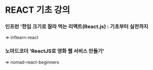 # REACT 기초 강의

### 인프런 '한입 크기로 잘라 먹는 리액트(React.js) : 기초부터 실전까지

=> inflearn-react

### 노마드코더 'ReactJS로 영화 웹 서비스 만들기'

=> nomad-react-beginners
